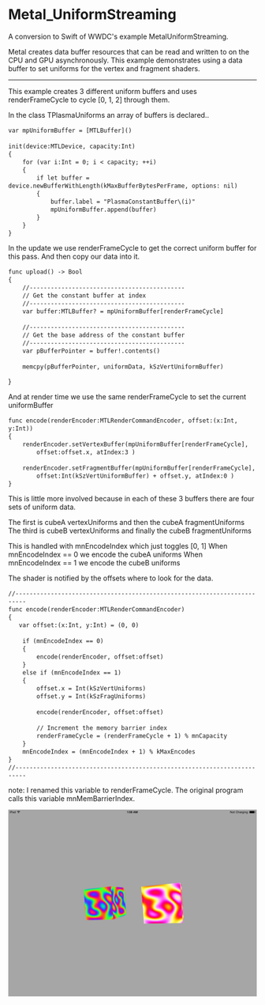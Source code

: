 # Metal_UniformStreaming

A conversion to Swift of WWDC's example MetalUniformStreaming.

Metal creates data buffer resources that can be read and written to on the CPU and GPU asynchronously. This example demonstrates using a data buffer to set uniforms for the vertex and fragment shaders.

***
This example creates 3 different uniform buffers
and uses renderFrameCycle to cycle [0, 1, 2] through them.

In the class TPlasmaUniforms an array of buffers is declared..

    var mpUniformBuffer = [MTLBuffer]()
    
    init(device:MTLDevice, capacity:Int)
    {
        for (var i:Int = 0; i < capacity; ++i)
        {
            if let buffer = device.newBufferWithLength(kMaxBufferBytesPerFrame, options: nil)
            {
                buffer.label = "PlasmaConstantBuffer\(i)"
                mpUniformBuffer.append(buffer)
            }
        }
    }
        
In the update we use renderFrameCycle to get the correct uniform buffer for this pass.
And then copy our data into it.

    func upload() -> Bool
    {
        //--------------------------------------------
        // Get the constant buffer at index
        //--------------------------------------------
        var buffer:MTLBuffer? = mpUniformBuffer[renderFrameCycle]

        //--------------------------------------------
        // Get the base address of the constant buffer
        //--------------------------------------------
        var pBufferPointer = buffer!.contents()
        
        memcpy(pBufferPointer, uniformData, kSzVertUniformBuffer)
  }

And at render time we use the same renderFrameCycle to set the current uniformBuffer

    func encode(renderEncoder:MTLRenderCommandEncoder, offset:(x:Int, y:Int))
    {
        renderEncoder.setVertexBuffer(mpUniformBuffer[renderFrameCycle],
            offset:offset.x, atIndex:3 )
        
        renderEncoder.setFragmentBuffer(mpUniformBuffer[renderFrameCycle],
            offset:Int(kSzVertUniformBuffer) + offset.y, atIndex:0 )
    }

This is little more involved because in each of these 3 buffers 
there are four sets of uniform data.

The first is cubeA vertexUniforms and then the cubeA fragmentUniforms
The third is cubeB vertexUniforms and finally the cubeB fragmentUniforms

This is handled with mnEncodeIndex which just toggles [0, 1]
When mnEncodeIndex == 0 we encode the cubeA uniforms
When mnEncodeIndex == 1 we encode the cubeB uniforms

The shader is notified by the offsets where to look for the data.

    //-------------------------------------------------------------------------
    func encode(renderEncoder:MTLRenderCommandEncoder)
    {
       var offset:(x:Int, y:Int) = (0, 0)
        
        if (mnEncodeIndex == 0)
        {
            encode(renderEncoder, offset:offset)
        }
        else if (mnEncodeIndex == 1)
        {
            offset.x = Int(kSzVertUniforms)
            offset.y = Int(kSzFragUniforms)
            
            encode(renderEncoder, offset:offset)

            // Increment the memory barrier index
            renderFrameCycle = (renderFrameCycle + 1) % mnCapacity
        }
        mnEncodeIndex = (mnEncodeIndex + 1) % kMaxEncodes
    }
    //-------------------------------------------------------------------------

note: I renamed this variable to renderFrameCycle.
The original program calls this variable mnMemBarrierIndex.  

![](https://raw.githubusercontent.com/Jamnitzer/Metal_UniformStreaming/master/screen.png)
